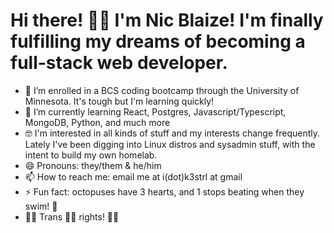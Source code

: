 # Hi there! 👋🏻 I'm Nic Blaize! I'm finally fulfilling my dreams of becoming a full-stack web developer.

- 🔭 I’m  enrolled in a BCS coding bootcamp through the University of Minnesota. It's tough but I'm learning quickly!
- 🌱 I’m currently learning React, Postgres, Javascript/Typescript, MongoDB, Python, and much more
- 🤓 I'm interested in all kinds of stuff and my interests change frequently. Lately I've been digging into Linux distros and sysadmin stuff, with the intent to build my own homelab.
- 😄 Pronouns: they/them & he/him
- 📫 How to reach me: email me at i(dot)k3strl at gmail
- ⚡ Fun fact: octopuses have 3 hearts, and 1 stops beating when they swim! 🐙
- 🏳️‍⚧️ Trans 💪🏻 rights! 🏳️‍⚧️
